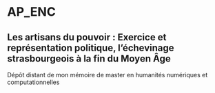 # AP_ENC
## Les artisans du pouvoir : Exercice et représentation politique, l’échevinage strasbourgeois à la fin du Moyen Âge

Dépôt distant de mon mémoire de master en humanités numériques et computationnelles 
